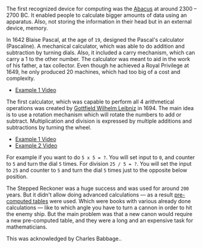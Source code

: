 
The first recognized device for computing was the [Abacus](https://en.wikipedia.org/wiki/Abacus) at around 2300 – 2700 BC. It enabled people to calculate bigger amounts of data using an apparatus. Also, not storing the information in their head but in an external device, memory.

In 1642 Blaise Pascal, at the age of `19`, designed the Pascal's calculator (Pascaline). A mechanical calculator, which was able to do addition and subtraction by turning dials. Also, it included a carry mechanism, which can carry a 1 to the other number. The calculator was meant to aid in the work of his father, a tax collector. Even though he achieved a Royal Privilege at 1649, he only produced 20 machines, which had too big of a cost and complexity.

- [Example 1 Video](https://www.youtube.com/watch?v=3h71HAJWnVU)

The first calculator, which was capable to perform all 4 arithmetical operations was created by [Gottfield Wilhelm Leibniz](https://en.wikipedia.org/wiki/Gottfried_Wilhelm_Leibniz) in 1694. The main idea is to use a rotation mechanism which will rotate the numbers to add or subtract. Multiplication and division is expressed by multiple additions and subtractions by turning the wheel.

- [Example 1 Video](https://www.youtube.com/watch?v=nmwSmwNF9XY)
- [Example 2 Video](https://www.youtube.com/watch?v=aDN4s8ElxqE)

For example if you want to do `5 x 5 = ?`. You will set input to `0`, and counter to `5` and turn the dial `5` times. For division `25 / 5 = ?`. You will set the input to `25` and counter to `5` and turn the dial `5` times just to the opposite below position.

The Stepped Reckoner was a huge success and was used for around `200` years. But it didn't allow doing advanced calculations — as a result [pre-computed tables](https://en.wikipedia.org/wiki/Precomputation) were used. Which were books with various already done calculations — like to which angle you have to turn a cannon in order to hit the enemy ship. But the main problem was that a new canon would require a new pre-computed table, and they were a long and an expensive task for mathematicians.

This was acknowledged by Charles Babbage..